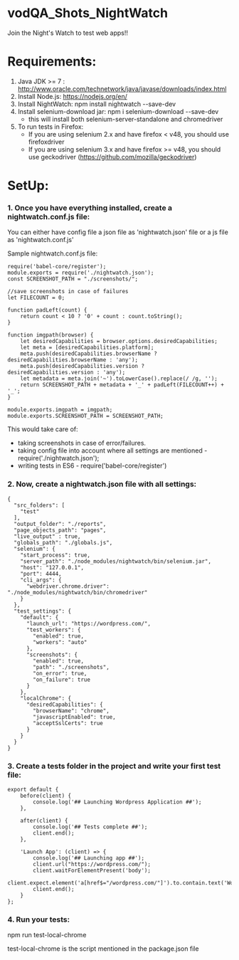 # vodQA_Shots_NightWatch
Join the Night's Watch to test web apps!!

# Requirements:
1. Java JDK >= 7 : http://www.oracle.com/technetwork/java/javase/downloads/index.html
2. Install Node.js: https://nodejs.org/en/ 
3. Install NightWatch: npm install nightwatch --save-dev
4. Install selenium-download jar: npm i selenium-download --save-dev 
    - this will install both selenium-server-standalone and chromedriver
5. To run tests in Firefox:
    - If you are using selenium 2.x and have firefox < v48, you should use firefoxdriver
    - If you are using selenium 3.x and have firefox >= v48, you should use geckodriver (https://github.com/mozilla/geckodriver)
    
    
# SetUp:
### 1. Once you have everything installed, create a nightwatch.conf.js file:
You can either have config file a json file as 'nightwatch.json' file or a js file as 'nightwatch.conf.js'

Sample nightwatch.conf.js file:

```
require('babel-core/register');
module.exports = require('./nightwatch.json');
const SCREENSHOT_PATH = "./screenshots/";

//save screenshots in case of failures
let FILECOUNT = 0;

function padLeft(count) {
    return count < 10 ? '0' + count : count.toString();
}

function imgpath(browser) {
    let desiredCapabilities = browser.options.desiredCapabilities;
    let meta = [desiredCapabilities.platform];
    meta.push(desiredCapabilities.browserName ? desiredCapabilities.browserName : 'any');
    meta.push(desiredCapabilities.version ? desiredCapabilities.version : 'any');
    let metadata = meta.join('~').toLowerCase().replace(/ /g, '');
    return SCREENSHOT_PATH + metadata + '_' + padLeft(FILECOUNT++) + '_';
}

module.exports.imgpath = imgpath;
module.exports.SCREENSHOT_PATH = SCREENSHOT_PATH;

```
This would take care of:
  - taking screenshots in case of error/failures.
  - taking config file into account where all settings are mentioned - require('./nightwatch.json');
  - writing tests in ES6 - require('babel-core/register')
  
### 2. Now, create a nightwatch.json file with all settings:

```
{
  "src_folders": [
    "test"
  ],
  "output_folder": "./reports",
  "page_objects_path": "pages",
  "live_output" : true,
  "globals_path": "./globals.js",
  "selenium": {
    "start_process": true,
    "server_path": "./node_modules/nightwatch/bin/selenium.jar",
    "host": "127.0.0.1",
    "port": 4444,
    "cli_args": {
      "webdriver.chrome.driver": "./node_modules/nightwatch/bin/chromedriver"
    }
  },
  "test_settings": {
    "default": {
      "launch_url": "https://wordpress.com/",
      "test_workers": {
        "enabled": true,
        "workers": "auto"
      },
      "screenshots": {
        "enabled": true,
        "path": "./screenshots",
        "on_error": true,
        "on_failure": true
      }
    },
    "localChrome": {
      "desiredCapabilities": {
        "browserName": "chrome",
        "javascriptEnabled": true,
        "acceptSslCerts": true
      }
    }
  }
}

```

### 3. Create a tests folder in the project and write your first test file:

```
export default {
    before(client) {
        console.log('## Launching Wordpress Application ##');
    },

    after(client) {
        console.log('## Tests complete ##');
        client.end();
    },

    'Launch App': (client) => {
        console.log('## Launching app ##');
        client.url("https://wordpress.com/");
        client.waitForElementPresent('body');
        client.expect.element('a[href$="/wordpress.com/"]').to.contain.text('WordPress.com');
        client.end();
    }
};
```

### 4. Run your tests:
npm run test-local-chrome

test-local-chrome is the script mentioned in the package.json file


